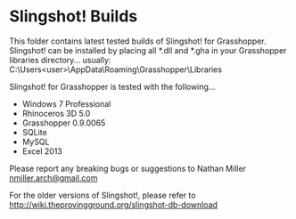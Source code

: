 Slingshot! Builds
=========

This folder contains latest tested builds of Slingshot! for Grasshopper.  Slingshot! can be installed by placing all *.dll and *.gha in your Grasshopper libraries directory... usually:  C:\Users\<user>\AppData\Roaming\Grasshopper\Libraries

Slingshot! for Grasshopper is tested with the following...
* Windows 7 Professional
* Rhinoceros 3D 5.0
* Grasshopper 0.9.0065
* SQLite
* MySQL
* Excel 2013

Please report any breaking bugs or suggestions to Nathan Miller nmiller.arch@gmail.com

For the older versions of Slingshot!, please refer to http://wiki.theprovingground.org/slingshot-db-download

